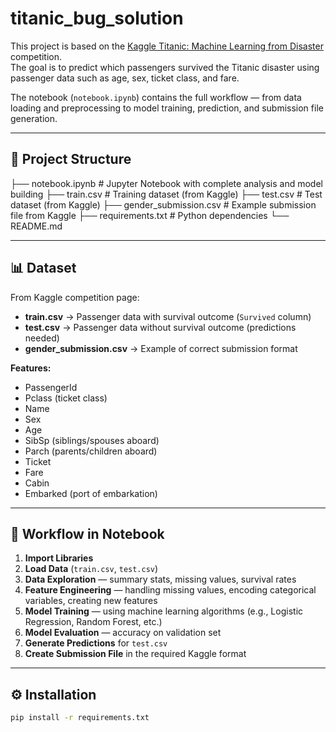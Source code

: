 # titanic_bug_solution

This project is based on the [Kaggle Titanic: Machine Learning from Disaster](https://www.kaggle.com/competitions/titanic) competition.  
The goal is to predict which passengers survived the Titanic disaster using passenger data such as age, sex, ticket class, and fare.

The notebook (`notebook.ipynb`) contains the full workflow — from data loading and preprocessing to model training, prediction, and submission file generation.

---

## 📂 Project Structure
├── notebook.ipynb # Jupyter Notebook with complete analysis and model building
├── train.csv # Training dataset (from Kaggle)
├── test.csv # Test dataset (from Kaggle)
├── gender_submission.csv # Example submission file from Kaggle
├── requirements.txt # Python dependencies
└── README.md


---

## 📊 Dataset

From Kaggle competition page:
- **train.csv** → Passenger data with survival outcome (`Survived` column)
- **test.csv** → Passenger data without survival outcome (predictions needed)
- **gender_submission.csv** → Example of correct submission format

**Features:**
- PassengerId
- Pclass (ticket class)
- Name
- Sex
- Age
- SibSp (siblings/spouses aboard)
- Parch (parents/children aboard)
- Ticket
- Fare
- Cabin
- Embarked (port of embarkation)

---

## 🧠 Workflow in Notebook

1. **Import Libraries**
2. **Load Data** (`train.csv`, `test.csv`)
3. **Data Exploration** — summary stats, missing values, survival rates
4. **Feature Engineering** — handling missing values, encoding categorical variables, creating new features
5. **Model Training** — using machine learning algorithms (e.g., Logistic Regression, Random Forest, etc.)
6. **Model Evaluation** — accuracy on validation set
7. **Generate Predictions** for `test.csv`
8. **Create Submission File** in the required Kaggle format

---

## ⚙️ Installation

```bash
pip install -r requirements.txt



